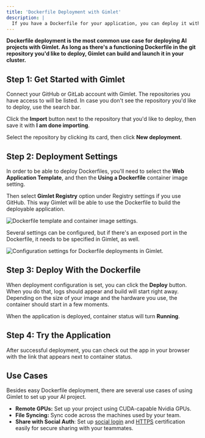 ```yaml
---
title: 'Dockerfile Deployment with Gimlet'
description: |
  If you have a Dockerfile for your application, you can deploy it with Gimlet. Find out how.
---
```


**Dockerfile deployment is the most common use case for deploying AI projects with Gimlet. As long as there's a functioning Dockerfile in the git repository you'd like to deploy, Gimlet can build and launch it in your cluster.**

## Step 1: Get Started with Gimlet

Connect your GitHub or GitLab account with Gimlet. The repositories you have access to will be listed. In case you don't see the repository you'd like to deploy, use the search bar.

Click the **Import** button next to the repository that you'd like to deploy, then save it with **I am done importing**.

Select the repository by clicking its card, then click **New deployment**.

## Step 2: Deployment Settings

In order to be able to deploy Dockerfiles, you'll need to select the **Web Application Template**, and then the **Using a Dockerfile** container image setting.

Then select **Gimlet Registry** option under Registry settings if you use GitHub. This way Gimlet will be able to use the Dockerfile to build the deployable application.

![Dockerfile template and container image settings.](/docs/screenshots/gimlet-io-dockerfile-deployment-tutorial.png)

Several settings can be configured, but if there's an exposed port in the Dockerfile, it needs to be specified in Gimlet, as well.

![Configuration settings for Dockerfile deployments in Gimlet.](/docs/screenshots/gimlet-io-dockerfile-configuration-settings.png)

## Step 3: Deploy With the Dockerfile

When deployment configuration is set, you can click the **Deploy** button. When you do that, logs should appear and build will start right away. Depending on the size of your image and the hardware you use, the container should start in a few moments.

When the application is deployed, container status will turn **Running**.

## Step 4: Try the Application

After successful deployment, you can check out the app in your browser with the link that appears next to container status.

## Use Cases

Besides easy Dockerfile deployment, there are several use cases of using Gimlet to set up your AI project.

- **Remote GPUs:** Set up your project using CUDA-capable Nvidia GPUs.
- **File Syncing:** Sync code across the machines used by your team.
- **Share with Social Auth**: Set up [social login](/docs/deployment-settings/social-authentication) and [HTTPS](/docs/deployment-settings/https) certification easily for secure sharing with your teammates.
